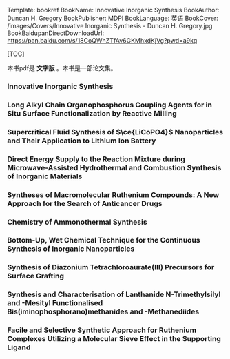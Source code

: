 Template: bookref
BookName: Innovative Inorganic Synthesis
BookAuthor: Duncan H. Gregory
BookPublisher: MDPI
BookLanguage: 英语
BookCover: /images/Covers/Innovative Inorganic Synthesis - Duncan H. Gregory.jpg
BookBaidupanDirectDownloadUrl: https://pan.baidu.com/s/18CoQWhZTfAv6GKMhxdKjVg?pwd=a9kq 


[TOC]

本书pdf是 **文字版** 。本书是一部论文集。

### Innovative Inorganic Synthesis

### Long Alkyl Chain Organophosphorus Coupling Agents for in Situ Surface Functionalization by Reactive Milling

### Supercritical Fluid Synthesis of $\ce{LiCoPO4}$ Nanoparticles and Their Application to Lithium Ion Battery

### Direct Energy Supply to the Reaction Mixture during Microwave-Assisted Hydrothermal and Combustion Synthesis of Inorganic Materials

### Syntheses of Macromolecular Ruthenium Compounds: A New Approach for the Search of Anticancer Drugs

### Chemistry of Ammonothermal Synthesis

### Bottom-Up, Wet Chemical Technique for the Continuous Synthesis of Inorganic Nanoparticles

### Synthesis of Diazonium Tetrachloroaurate(III) Precursors for Surface Grafting

### Synthesis and Characterisation of Lanthanide N-Trimethylsilyl and -Mesityl Functionalised Bis(iminophosphorano)methanides and -Methanediides

### Facile and Selective Synthetic Approach for Ruthenium Complexes Utilizing a Molecular Sieve Effect in the Supporting Ligand
